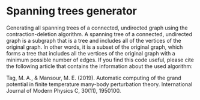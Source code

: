 # Spanning trees generator
Generating all spanning trees of a connected, undirected graph using the contraction-deletion algorithm.
A spanning tree of a connected, undirected graph is a subgraph that is a tree and includes all of the vertices of the original graph. In other words, it is a subset of the original graph, which forms a tree that includes all the vertices of the original graph with a minimum possible number of edges.
If you find this code useful, please cite the following article that contains the information about the used algorithm:

Tag, M. A., & Mansour, M. E. (2019). Automatic computing of the grand potential in finite temperature many-body perturbation theory. International Journal of Modern Physics C, 30(11), 1950100.
